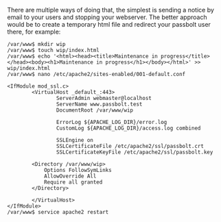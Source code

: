 There are multiple ways of doing that, the simplest is sending a notice by email to your users
and stopping your webserver. The better approach would be to create a temporary html file and
redirect your passbolt user there, for example:

```shell
/var/www$ mkdir wip
/var/www$ touch wip/index.html
/var/www$ echo '<html><head><title>Maintenance in progress</title></head><body><h1>Maintenance in progress</h1></body></html>' >> wip/index.html
/var/www$ nano /etc/apache2/sites-enabled/001-default.conf

<IfModule mod_ssl.c>
        <VirtualHost _default_:443>
                ServerAdmin webmaster@localhost
                ServerName www.passbolt.test
                DocumentRoot /var/www/wip

                ErrorLog ${APACHE_LOG_DIR}/error.log
                CustomLog ${APACHE_LOG_DIR}/access.log combined

                SSLEngine on
                SSLCertificateFile /etc/apache2/ssl/passbolt.crt
                SSLCertificateKeyFile /etc/apache2/ssl/passbolt.key

        <Directory /var/www/wip>
            Options FollowSymLinks
            AllowOverride All
            Require all granted
        </Directory>

        </VirtualHost>
</IfModule>
/var/www$ service apache2 restart
```